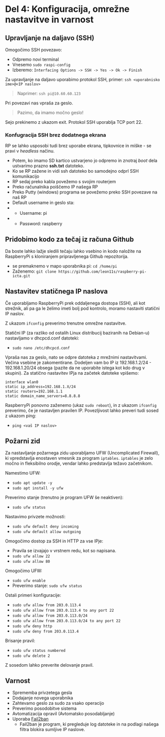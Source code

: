 # Del 4: Konfiguracija, omrežne nastavitve in varnost

## Upravljanje na daljavo (SSH)
Omogočimo SSH povezavo:
- Odpremo novi terminal
- Vnesemo `sudo raspi-config`
- Izberemo: `Interfacing Options -> SSH -> Yes -> Ok -> Finish`

Za upravljanje na daljavo uporabimo protokol SSH, primer:
`ssh <uporabnisko ime>@<IP naslov>`

> Naprimer: `ssh pi@10.60.60.123`

Pri povezavi nas vpraša za geslo. 

> Pazimo, da imamo močno geslo! 

Sejo prekinemo z ukazom exit. Protokol SSH uporablja TCP port 22.

### Konfugracija SSH brez dodatnega ekrana

RP se lahko usposobi tudi brez uporabe ekrana, tipkovnice in miške - se pravi v *headless* načinu.

* Potem, ko imamo SD kartico ustvarjeno jo odpremo in znotraj *boot* dela ustvarimo prazno **ssh.txt** datoteko.
* Ko se RP zažene in vidi ssh datoteko bo samodejno odprl SSH komunikacijo
* RP sedaj preko kabla povežemo s svojim routerjem
* Preko računalnika poiščemo IP našega RP
* Preko Putty (windows) programa se povežemo preko SSH povezave na naš RP
* Default username in geslo sta:
*    * Username: pi
*    * Password: raspberry


## Pridobimo kodo za tečaj iz računa Github
Da boste lahko lažje sledili tečaju lahko vsebino in kodo naložite na RaspberryPi s kloniranjem pripravljenega Github repozitorija.
- se premaknemo v mapo uporabnika pi: `cd /home/pi`
- Zaženemo: `git clone https://github.com/leon11s/raspberry-pi-icta.git`


## Nastavitev statičnega IP naslova
Če uporabljamo RaspberryPi prek oddaljenega dostopa (SSH), ali kot strežnik, ali pa ga le želimo imeti bolj pod kontrolo, moramo nastaviti statični IP naslov.

Z ukazom `ifconfig` preverimo trenutne omrežne nastavitve.

Statični IP (za razliko od ostalih Linux distribucij baziranih na Debian-u) nastavljamo v dhcpcd.conf datoteki:
- `sudo nano /etc/dhcpcd.conf`

Vpraša nas za geslo, nato se odpre datoteka z mrežnimi nastavitvami. Večina vsebine je zakomentirane. Dodeljen vam bo IP iz 192.168.1.2/24 - 192.168.1.20/24 obsega (pazite da ne uporabite istega kot kdo drug v skupini). Za statično nastavitev IPja na začetek datoteke vpišemo:

```bash
interface wlan0
static ip_address=192.168.1.X/24
static routers=192.168.1.1
static domain_name_servers=8.8.8.8
```

RaspberryPi ponovno zaženemo (ukaz `sudo reboot`), in z ukazom `ifconfig` preverimo, če je nastavljen pravilen IP.
Povezljivost lahko preveri tudi sosed z ukazom ping:
- `ping <vaš IP naslov>`

## Požarni zid
Za nastavljanje požarnega zidu uporabljamo UFW (Uncomplicated Firewall), ki vpredstavlja enostaven vmesnik za program `iptables`. `iptables` je zelo močno in fleksibilno orodje, vendar lahko predstavlja težavo začetnikom.

Namestimo UFW:
- `sudo apt update -y`
- `sudo apt install -y ufw`

Preverimo stanje (trenutno je program UFW še neaktiven):
- `sudo ufw status`

Nastavimo privzete možnosti:
- `sudo ufw default deny incoming`
- `sudo ufw default allow outgoing`

Omogočimo dostop za SSH in HTTP za vse IPje:
- Pravila se izvajajo v vrstnem redu, kot so
napisana.
- `sudo ufw allow 22`
- `sudo ufw allow 80`

Omogočimo UFW:
- `sudo ufw enable`
- Preverimo stanje: `sudo ufw status`

Ostali primeri konfiguracije:
- `sudo ufw allow from 203.0.113.4`
- `sudo ufw allow from 203.0.113.4 to any port 22`
- `sudo ufw allow from 203.0.113.0/24`
- `sudo ufw allow from 203.0.113.0/24 to any port 22`
- `sudo ufw deny http`
- `sudo ufw deny from 203.0.113.4`

Brisanje pravil:
- `sudo ufw status numbered`
- `sudo ufw delete 2`

Z sosedom lahko preverite delovanje pravil.

## Varnost
- Sprememba privzetega gesla
- Dodajanje novega uporabnika
- Zahtevamo geslo za sudo za vsako operacijo
- Preverimo posodobitve sistema
- Avtomatizacija opravil (Avtomatsko posodabljanje)
- Uporaba [Fail2ban](https://www.fail2ban.org/wiki/index.php/Main_Page)
    - Fail2ban je program, ki pregleduje log datoteke in na podlagi našega filtra blokira sumljive IP naslove.

